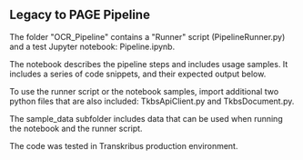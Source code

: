 ## Legacy to PAGE Pipeline
The folder "OCR_Pipeline" contains a "Runner" script (PipelineRunner.py) and a test Jupyter notebook: Pipeline.ipynb. 

The notebook describes the pipeline steps and includes usage samples. It includes a series of code snippets, and their expected output below.

To use the runner script or the notebook samples, import additional two python files that are also included: TkbsApiClient.py and TkbsDocument.py. 

The sample_data subfolder includes data that can be used when running the notebook and the runner script.

The code was tested in Transkribus production environment.

